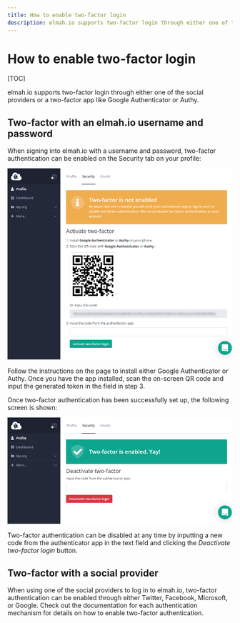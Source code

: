 ```yaml
---
title: How to enable two-factor login
description: elmah.io supports two-factor login through either one of the social providers or two-factor apps like Authenticator or Authy. Learn how it works.
---
```


# How to enable two-factor login

[TOC]

elmah.io supports two-factor login through either one of the social providers or a two-factor app like Google Authenticator or Authy.

## Two-factor with an elmah.io username and password

When signing into elmah.io with a username and password, two-factor authentication can be enabled on the Security tab on your profile:

![Enable two-factor](images/enable-two-factor.png)

Follow the instructions on the page to install either Google Authenticator or Authy. Once you have the app installed, scan the on-screen QR code and input the generated token in the field in step 3.

Once two-factor authentication has been successfully set up, the following screen is shown:

![Two-factor enabled](images/two-factor-enabled.png)

Two-factor authentication can be disabled at any time by inputting a new code from the authenticator app in the text field and clicking the *Deactivate two-factor login* button.

## Two-factor with a social provider

When using one of the social providers to log in to elmah.io, two-factor authentication can be enabled through either Twitter, Facebook, Microsoft, or Google. Check out the documentation for each authentication mechanism for details on how to enable two-factor authentication.